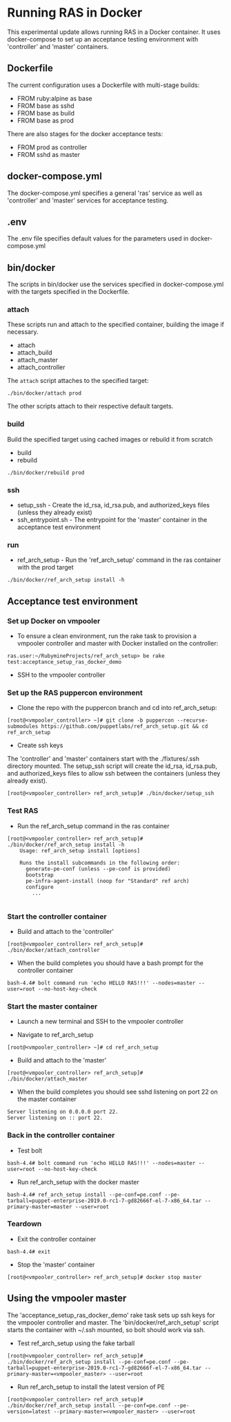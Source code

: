 # Running RAS in Docker
This experimental update allows running RAS in a Docker container. 
It uses docker-compose to set up an acceptance testing environment with 'controller' and 'master' containers.

## Dockerfile
The current configuration uses a Dockerfile with multi-stage builds:

* FROM ruby:alpine as base
* FROM base as sshd
* FROM base as build
* FROM base as prod

There are also stages for the docker acceptance tests:
* FROM prod as controller
* FROM sshd as master

## docker-compose.yml
The docker-compose.yml specifies a general 'ras' service as well as 'controller' and 'master' services for acceptance testing.

## .env
The .env file specifies default values for the parameters used in docker-compose.yml

## bin/docker
The scripts in bin/docker use the services specified in docker-compose.yml with the targets specified in the Dockerfile.

### attach
These scripts run and attach to the specified container, building the image if necessary.
* attach
* attach_build
* attach_master
* attach_controller

The `attach` script attaches to the specified target:
```
./bin/docker/attach prod
```

The other scripts attach to their respective default targets.

### build
Build the specified target using cached images or rebuild it from scratch
* build	
* rebuild
```
./bin/docker/rebuild prod
```

### ssh
* setup_ssh - Create the id_rsa, id_rsa.pub, and authorized_keys files (unless they already exist)
* ssh_entrypoint.sh - The entrypoint for the 'master' container in the acceptance test environment
	
### run
* ref_arch_setup - Run the 'ref_arch_setup' command in the ras container with the prod target
```
./bin/docker/ref_arch_setup install -h
```


## Acceptance test environment 

### Set up Docker on vmpooler
* To ensure a clean environment, run the rake task to provision a vmpooler controller and master with Docker installed on the controller:

```
ras.user:~/RubymineProjects/ref_arch_setup> be rake test:acceptance_setup_ras_docker_demo
```

* SSH to the vmpooler controller


### Set up the RAS puppercon environment
* Clone the repo with the puppercon branch and cd into ref_arch_setup:

```
[root@<vmpooler_controller> ~]# git clone -b puppercon --recurse-submodules https://github.com/puppetlabs/ref_arch_setup.git && cd ref_arch_setup
```

* Create ssh keys

The 'controller' and 'master' containers start with the ./fixtures/.ssh directory mounted. 
The setup_ssh script will create the id_rsa, id_rsa.pub, and authorized_keys files to allow ssh between the containers (unless they already exist).

```
[root@<vmpooler_controller> ref_arch_setup]# ./bin/docker/setup_ssh
```

### Test RAS
* Run the ref_arch_setup command in the ras container
```
[root@<vmpooler_controller> ref_arch_setup]# ./bin/docker/ref_arch_setup install -h
    Usage: ref_arch_setup install [options]

    Runs the install subcommands in the following order:
      generate-pe-conf (unless --pe-conf is provided)
      bootstrap
      pe-infra-agent-install (noop for "Standard" ref arch)
      configure
        ...
        
```

### Start the controller container
* Build and attach to the 'controller'
```
[root@<vmpooler_controller> ref_arch_setup]# ./bin/docker/attach_controller
```

* When the build completes you should have a bash prompt for the controller container
```
bash-4.4# bolt command run 'echo HELLO RAS!!!' --nodes=master --user=root --no-host-key-check
```

### Start the master container

* Launch a new terminal and SSH to the vmpooler controller

* Navigate to ref_arch_setup
```
[root@<vmpooler_controller> ~]# cd ref_arch_setup
```

* Build and attach to the 'master'
```
[root@<vmpooler_controller> ref_arch_setup]# ./bin/docker/attach_master
```

* When the build completes you should see sshd listening on port 22 on the master container
```
Server listening on 0.0.0.0 port 22.
Server listening on :: port 22.
```

### Back in the controller container

* Test bolt
```
bash-4.4# bolt command run 'echo HELLO RAS!!!' --nodes=master --user=root --no-host-key-check
```

* Run ref_arch_setup with the docker master
```
bash-4.4# ref_arch_setup install --pe-conf=pe.conf --pe-tarball=puppet-enterprise-2019.0-rc1-7-gd82666f-el-7-x86_64.tar --primary-master=master --user=root
```

### Teardown
* Exit the controller container
```
bash-4.4# exit
```

* Stop the 'master' container
```
[root@<vmpooler_controller> ref_arch_setup]# docker stop master
```

## Using the vmpooler master
The 'acceptance_setup_ras_docker_demo' rake task sets up ssh keys for the vmpooler controller and master.
The 'bin/docker/ref_arch_setup' script starts the container with ~/.ssh mounted, so bolt should work via ssh.

* Test ref_arch_setup using the fake tarball
```
[root@<vmpooler_controller> ref_arch_setup]# ./bin/docker/ref_arch_setup install --pe-conf=pe.conf --pe-tarball=puppet-enterprise-2019.0-rc1-7-gd82666f-el-7-x86_64.tar --primary-master=<vmpooler_master> --user=root
```

* Run ref_arch_setup to install the latest version of PE
```
[root@<vmpooler_controller> ref_arch_setup]# ./bin/docker/ref_arch_setup install --pe-conf=pe.conf --pe-version=latest --primary-master=<vmpooler_master> --user=root
```
